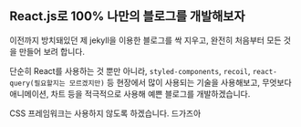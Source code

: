 ## React.js로 100% 나만의 블로그를 개발해보자

이전까지 방치돼있던 제 jekyll을 이용한 블로그를 싹 지우고, 완전히 처음부터 모든 것을 만들어 보려 합니다.

단순히 React를 사용하는 것 뿐만 아니라, `styled-components`, `recoil`, `react-query(필요할지는 모르겠지만)` 등 현장에서 많이 사용되는 기술을 사용해보고, 무엇보다 애니메이션, 차트 등을 적극적으로 사용해 예쁜 블로그를 개발하겠습니다.

CSS 프레임워크는 사용하지 않도록 하겠습니다. 드가즈아
